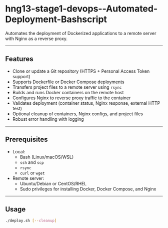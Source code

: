 # hng13-stage1-devops--Automated-Deployment-Bashscript
Automates the deployment of Dockerized applications to a remote server with Nginx as a reverse proxy.  

---

## Features

- Clone or update a Git repository (HTTPS + Personal Access Token support)
- Supports Dockerfile or Docker Compose deployments
- Transfers project files to a remote server using `rsync`
- Builds and runs Docker containers on the remote host
- Configures Nginx to reverse proxy traffic to the container
- Validates deployment (container status, Nginx response, external HTTP test)
- Optional cleanup of containers, Nginx configs, and project files
- Robust error handling with logging

---

## Prerequisites

- Local:
  - Bash (Linux/macOS/WSL)
  - `ssh` and `scp`
  - `rsync`
  - `curl` or `wget`
- Remote server:
  - Ubuntu/Debian or CentOS/RHEL
  - Sudo privileges for installing Docker, Docker Compose, and Nginx

---

## Usage

```bash
./deploy.sh [--cleanup]
